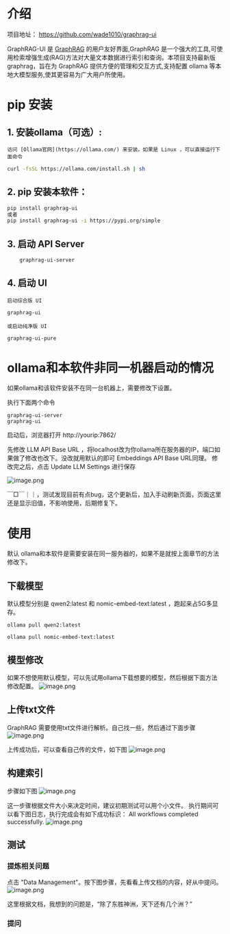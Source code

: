 
# 介绍

项目地址： https://github.com/wade1010/graphrag-ui 

GraphRAG-UI 是 [GraphRAG](https://github.com/microsoft/graphrag) 的用户友好界面,GraphRAG 是一个强大的工具,可使用检索增强生成(RAG)方法对大量文本数据进行索引和查询。本项目支持最新版graphrag，旨在为 GraphRAG 提供方便的管理和交互方式,支持配置 ollama 等本地大模型服务,使其更容易为广大用户所使用。

# pip 安装

## 1. 安装ollama（可选）:

    访问 [Ollama官网](https://ollama.com/) 来安装。如果是 Linux ，可以直接运行下面命令

   ```bash
   curl -fsSL https://ollama.com/install.sh | sh
   ```

## 2. pip 安装本软件：

   ```bash
   pip install graphrag-ui
   或者
   pip install graphrag-ui -i https://pypi.org/simple
   ```

## 3. 启动 API Server

```bash
    graphrag-ui-server
   ```
   
## 4. 启动 UI

    启动综合版 UI

```bash
graphrag-ui
```

    或启动纯净版 UI

```bash
graphrag-ui-pure
   ```


# ollama和本软件非同一机器启动的情况

如果ollama和该软件安装不在同一台机器上，需要修改下设置。

执行下面两个命令
```
graphrag-ui-server
graphrag-ui
```

启动后，浏览器打开 http://yourip:7862/

先修改 LLM API Base URL ，将localhost改为你ollama所在服务器的IP，端口如果做了修改也改下。没改就用默认的即可
Embeddings API Base URL同理。
修改完之后，点击 Update LLM Settings 进行保存

![image.png](https://gitee.com/hxc8/images10/raw/master/img/202409131605016.png)

￣□￣｜｜，测试发现目前有点bug，这个更新后，加入手动刷新页面，页面这里还是显示旧值，不影响使用，后期修复下。


# 使用

默认 ollama和本软件是需要安装在同一服务器的，如果不是就按上面章节的方法修改下。

## 下载模型

默认模型分别是 qwen2:latest 和 nomic-embed-text:latest ，跑起来占5G多显存。


```
ollama pull qwen2:latest
```


```
ollama pull nomic-embed-text:latest
```


## 模型修改
如果不想使用默认模型，可以先试用ollama下载想要的模型，然后根据下面方法修改配置。
![image.png](https://gitee.com/hxc8/images10/raw/master/img/202409131754366.png)

## 上传txt文件
GraphRAG 需要使用txt文件进行解析。自己找一些，然后通过下面步骤
![image.png](https://gitee.com/hxc8/images10/raw/master/img/202409131756832.png)

上传成功后，可以查看自己传的文件，如下图
![image.png](https://gitee.com/hxc8/images10/raw/master/img/202409131757118.png)


## 构建索引
步骤如下图
![image.png](https://gitee.com/hxc8/images10/raw/master/img/202409131758894.png)

这一步骤根据文件大小来决定时间，建议初期测试可以用个小文件。
执行期间可以看下图日志，执行完成会有如下成功标识：  All workflows completed successfully.
![image.png](https://gitee.com/hxc8/images10/raw/master/img/202409132011527.png)

## 测试

### 提炼相关问题
点击 "Data Management"。按下图步骤，先看看上传文档的内容，好从中提问。
![image.png](https://gitee.com/hxc8/images10/raw/master/img/202409132023937.png)

这里根据文档，我想到的问题是，“除了东胜神洲，天下还有几个洲？”

### 提问
